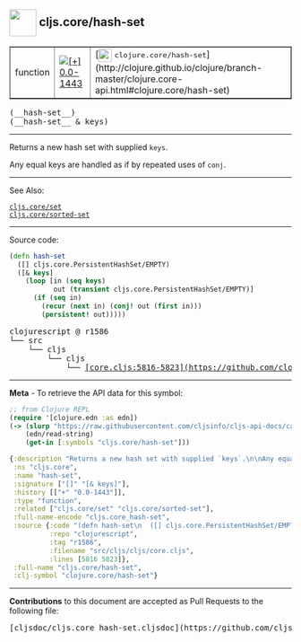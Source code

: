 ## <img width="48px" valign="middle" src="http://i.imgur.com/Hi20huC.png"> cljs.core/hash-set

 <table border="1">
<tr>

<td>function</td>
<td><a href="https://github.com/cljsinfo/cljs-api-docs/tree/0.0-1443"><img valign="middle" alt="[+] 0.0-1443" src="https://img.shields.io/badge/+-0.0--1443-lightgrey.svg"></a> </td>
<td>
[<img height="24px" valign="middle" src="http://i.imgur.com/1GjPKvB.png"> <samp>clojure.core/hash-set</samp>](http://clojure.github.io/clojure/branch-master/clojure.core-api.html#clojure.core/hash-set)
</td>
</tr>
</table>

 <samp>
(__hash-set__)<br>
</samp>
 <samp>
(__hash-set__ & keys)<br>
</samp>

---

Returns a new hash set with supplied `keys`.

Any equal keys are handled as if by repeated uses of `conj`.

---


See Also:

[`cljs.core/set`](cljs.core_set.md)<br>
[`cljs.core/sorted-set`](cljs.core_sorted-set.md)<br>

---


Source code:

```clj
(defn hash-set
  ([] cljs.core.PersistentHashSet/EMPTY)
  ([& keys]
    (loop [in (seq keys)
           out (transient cljs.core.PersistentHashSet/EMPTY)]
      (if (seq in)
        (recur (next in) (conj! out (first in)))
        (persistent! out)))))
```

 <pre>
clojurescript @ r1586
└── src
    └── cljs
        └── cljs
            └── <ins>[core.cljs:5816-5823](https://github.com/clojure/clojurescript/blob/r1586/src/cljs/cljs/core.cljs#L5816-L5823)</ins>
</pre>


---

__Meta__ - To retrieve the API data for this symbol:

```clj
;; from Clojure REPL
(require '[clojure.edn :as edn])
(-> (slurp "https://raw.githubusercontent.com/cljsinfo/cljs-api-docs/catalog/cljs-api.edn")
    (edn/read-string)
    (get-in [:symbols "cljs.core/hash-set"]))
```

```clj
{:description "Returns a new hash set with supplied `keys`.\n\nAny equal keys are handled as if by repeated uses of `conj`.",
 :ns "cljs.core",
 :name "hash-set",
 :signature ["[]" "[& keys]"],
 :history [["+" "0.0-1443"]],
 :type "function",
 :related ["cljs.core/set" "cljs.core/sorted-set"],
 :full-name-encode "cljs.core_hash-set",
 :source {:code "(defn hash-set\n  ([] cljs.core.PersistentHashSet/EMPTY)\n  ([& keys]\n    (loop [in (seq keys)\n           out (transient cljs.core.PersistentHashSet/EMPTY)]\n      (if (seq in)\n        (recur (next in) (conj! out (first in)))\n        (persistent! out)))))",
          :repo "clojurescript",
          :tag "r1586",
          :filename "src/cljs/cljs/core.cljs",
          :lines [5816 5823]},
 :full-name "cljs.core/hash-set",
 :clj-symbol "clojure.core/hash-set"}

```

---

__Contributions__ to this document are accepted as Pull Requests to the following file:

 <pre>
[cljsdoc/cljs.core_hash-set.cljsdoc](https://github.com/cljsinfo/cljs-api-docs/blob/master/cljsdoc/cljs.core_hash-set.cljsdoc)
</pre>

